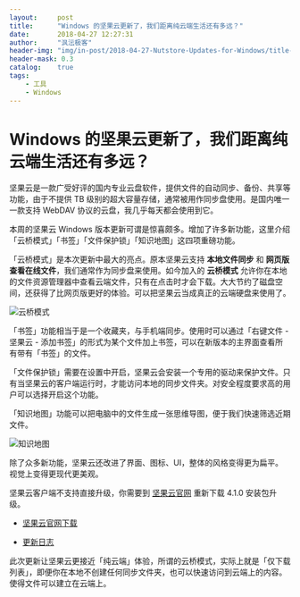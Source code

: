 ```yaml
---
layout:     post
title:      "Windows 的坚果云更新了，我们距离纯云端生活还有多远？"
date:       2018-04-27 12:27:31
author:     "沨沄极客"
header-img: "img/in-post/2018-04-27-Nutstore-Updates-for-Windows/title-pic.jpg"
header-mask: 0.3
catalog:    true
tags:
    - 工具
    - Windows
---
```


# Windows 的坚果云更新了，我们距离纯云端生活还有多远？

坚果云是一款广受好评的国内专业云盘软件，提供文件的自动同步、备份、共享等功能，由于不提供 TB 级别的超大容量存储，通常被用作同步盘使用。是国内唯一一款支持 WebDAV 协议的云盘，我几乎每天都会使用到它。

本周的坚果云 Windows 版本更新可谓是惊喜颇多。增加了许多新功能，这里介绍「云桥模式」「书签」「文件保护锁」「知识地图」这四项重磅功能。

「云桥模式」是本次更新中最大的亮点。原本坚果云支持 **本地文件同步** 和 **网页版查看在线文件**，我们通常作为同步盘来使用。如今加入的 **云桥模式** 允许你在本地的文件资源管理器中查看云端文件，只有在点击时才会下载。大大节约了磁盘空间，还获得了比网页版更好的体验。可以把坚果云当成真正的云端硬盘来使用了。

![云桥模式](https://i.loli.net/2018/04/27/5ae2f59a5ba1d.gif)

「书签」功能相当于是一个收藏夹，与手机端同步。使用时可以通过「右键文件 - 坚果云 - 添加书签」的形式为某个文件加上书签，可以在新版本的主界面查看所有带有「书签」的文件。

「文件保护锁」需要在设置中开启，坚果云会安装一个专用的驱动来保护文件。只有当坚果云的客户端运行时，才能访问本地的同步文件夹。对安全程度要求高的用户可以选择开启这个功能。

「知识地图」功能可以把电脑中的文件生成一张思维导图，便于我们快速筛选近期文件。

![知识地图](https://i.loli.net/2018/04/27/5ae2f5a0b7b32.gif)

除了众多新功能，坚果云还改进了界面、图标、UI，整体的风格变得更为扁平。视觉上变得更现代更美观。

坚果云客户端不支持直接升级，你需要到 [坚果云官网](https://www.jianguoyun.com/s/downloads) 重新下载 4.1.0 安装包升级。

- [坚果云官网下载](https://www.jianguoyun.com/s/downloads)

- [更新日志](http://help.jianguoyun.com/?p=1415)

此次更新让坚果云更接近「纯云端」体验，所谓的云桥模式，实际上就是「仅下载列表」，即便你在本地不创建任何同步文件夹，也可以快速访问到云端上的内容。使得文件可以建立在云端上。

